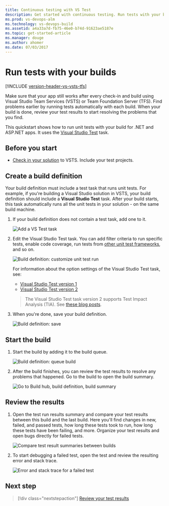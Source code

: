 ```yaml
---
title: Continuous testing with VS Test
description: Get started with continuous testing. Run tests with your builds for continuous integration in VSTS and Team Foundation Server TFS 
ms.prod: vs-devops-alm
ms.technology: vs-devops-build
ms.assetid: a4a33a7d-fb75-46e0-b74d-91623ae5187e
ms.topic: get-started-article
ms.manager: douge
ms.author: ahomer
ms.date: 07/03/2017
---
```


# Run tests with your builds

[!INCLUDE [version-header-vs-vsts-tfs](_shared/version-header-vs-vsts-tfs.md)]

Make sure that your app still works after every 
check-in and build using Visual Studio Team Services (VSTS) or Team Foundation Server (TFS). 
Find problems earlier by running tests 
automatically with each build. When your build is 
done, review your test results to start resolving 
the problems that you find.

This quickstart shows how to run unit tests with your build
for .NET and ASP.NET apps. It uses the
[Visual Studio Test](test-with-unified-agent-and-phases.md) task. 

<a name="beforestart"></a>
## Before you start

* [Check in your solution](../../git/overview.md) 
  to VSTS. Include your test projects.

<a name="createbuild"></a>
## Create a build definition

Your build definition must include a test task that runs unit tests. 
For example, if you're building a Visual Studio solution in VSTS,
your build definition should include a **Visual Studio Test** task. After your 
build starts, this task automatically runs all the unit tests in your 
solution - on the same build machine. 

1. If your build definition does not contain a test task, add one to it.

   ![Add a VS Test task](_img/getting-started-with-continuous-testing/add-test-task.png)

1. Edit the Visual Studio Test task. You can add filter criteria to run specific tests, enable code coverage, 
   run tests from [other unit test frameworks](reference-qa.md), and so on.

   ![Build definition: customize unit test run](_img/getting-started-with-continuous-testing/edit-unit-test-task.png)

   For information about the option settings of the Visual Studio Test task, see:
   
   * [Visual Studio Test version 1](https://github.com/Microsoft/vsts-tasks/blob/releases/m109/Tasks/VsTest/README.md)
   * [Visual Studio Test version 2](https://github.com/Microsoft/vsts-tasks/blob/master/Tasks/VsTest/README.md)

   > The Visual Studio Test task version 2 supports Test Impact Analysis (TIA). See [these blog posts](https://blogs.msdn.microsoft.com/devops/?s=test+impact).

1. When you're done, save your build definition.

   ![Build definition: save](_img/getting-started-with-continuous-testing/save-build-def.png)

<a name="startbuild"></a>
## Start the build

1. Start the build by adding it to the build queue.

   ![Build definition: queue build](_img/getting-started-with-continuous-testing/start-build.png) 

1. After the build finishes, you can review the test results to resolve any problems that happened. Go to the build to open the build summary.

   ![Go to Build hub, build definition, build summary](_img/getting-started-with-continuous-testing/open-summary.png)

<a name="reviewesults"></a>
## Review the results

1. Open the test run results summary and compare your test results
   between this build and the last build. Here you'll find changes in new, failed, and passed tests, 
   how long these tests took to run, how long these tests have been failing, and more.
   Organize your test results and open bugs directly for failed tests.

   ![Compare test result summaries between builds](_img/getting-started-with-continuous-testing/build-summary-test-result-metrics.png)

1. To start debugging a failed test, open the test and review the resulting error and stack trace.

   ![Error and stack trace for a failed test](_img/getting-started-with-continuous-testing/build-error-message.png)
 
<a name="runothertests"></a>
## Next step

> [!div class="nextstepaction"]
> [Review your test results](review-continuous-test-results-after-build.md) 
